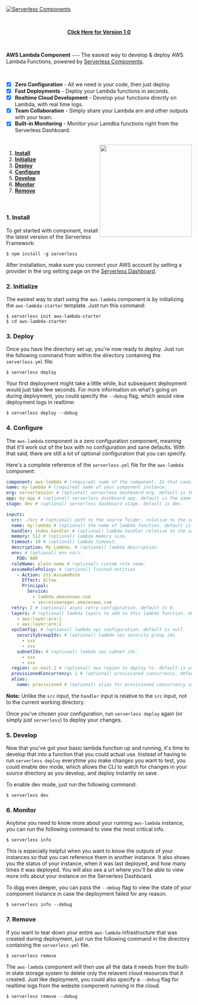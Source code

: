 [![Serverless Components](https://s3.amazonaws.com/public.assets.serverless.com/images/readme_serverless_components.gif)](http://serverless.com)

<br/>

<p align="center">
  <b><a href="https://github.com/serverless-components/aws-lambda/tree/v1">Click Here for Version 1.0</a></b>
</p>

<br/>

**AWS Lambda Component** ⎯⎯⎯ The easiest way to develop & deploy AWS Lambda Functions, powered by [Serverless Components](https://github.com/serverless/components/tree/cloud).

<br/>

- [x] **Zero Configuration** - All we need is your code, then just deploy.
- [x] **Fast Deployments** - Deploy your Lambda functions in seconds.
- [x] **Realtime Cloud Development** - Develop your functions directly on Lambda, with real time logs.
- [x] **Team Collaboration** - Simply share your Lambda arn and other outputs with your team.
- [x] **Built-in Monitoring** - Monitor your Lamdba functions right from the Serverless Dashboard.

<br/>

<img src="/assets/deploy-demo.gif" height="250" align="right">

1. [**Install**](#1-install)
2. [**Initialize**](#2-initialize)
3. [**Deploy**](#3-deploy)
4. [**Configure**](#4-configure)
5. [**Develop**](#5-develop)
6. [**Monitor**](#6-monitor)
7. [**Remove**](#7-remove)

&nbsp;

### 1. Install

To get started with component, install the latest version of the Serverless Framework:

```
$ npm install -g serverless
```

After installation, make sure you connect your AWS account by setting a provider in the org setting page on the [Serverless Dashboard](https://app.serverless.com).

### 2. Initialize

The easiest way to start using the `aws-lambda` component is by initializing the `aws-lambda-starter` template. Just run this command:

```
$ serverless init aws-lambda-starter
$ cd aws-lambda-starter
```

### 3. Deploy

Once you have the directory set up, you're now ready to deploy. Just run the following command from within the directory containing the `serverless.yml` file:

```
$ serverless deploy
```

Your first deployment might take a little while, but subsequent deployment would just take few seconds. For more information on what's going on during deployment, you could specify the `--debug` flag, which would view deployment logs in realtime:

```
$ serverless deploy --debug
```

### 4. Configure

The `aws-lambda` component is a zero configuration component, meaning that it'll work out of the box with no configuration and sane defaults. With that said, there are still a lot of optional configuration that you can specify.

Here's a complete reference of the `serverless.yml` file for the `aws-lambda` component:

```yml
component: aws-lambda # (required) name of the component. In that case, it's aws-lambda.
name: my-lambda # (required) name of your component instance.
org: serverlessinc # (optional) serverless dashboard org. default is the first org you created during signup.
app: my-app # (optional) serverless dashboard app. default is the same as the name property.
stage: dev # (optional) serverless dashboard stage. default is dev.

inputs:
  src: ./src # (optional) path to the source folder, relative to the cwd. default is a hello world function.
  name: my-lambda # (optional) the name of lambda function. default is an auto-generated name based on the instance name and stage above.
  handler: index.handler # (optional) lambda handler relative to the src input above. default is handler.handler.
  memory: 512 # (optional) lambda memory size.
  timeout: 10 # (optional) lambda timeout.
  description: My Lambda. # (optional) lambda description.
  env: # (optional) env vars.
    FOO: BAR
  roleName: plain-name # (optional) custom role name.
  assumeRolePolicy: # (optional) Trusted entities
    - Action: sts:AssumeRole
      Effect: Allow
      Principal:
        Service:
          - lambda.amazonaws.com
          - secretsmanager.amazonaws.com
  retry: 2 # (optional) async retry configuration. default is 0.
  layers: # (optional) lambda layers to add to this lambda function. default is an empty array.
    - aws:layer:arn:1
    - aws:layer:arn:2
  vpcConfig: # (optional) lambda vpc configuration. default is null.
    securityGroupIds: # (optional) lambda vpc security group ids.
      - xxx
      - xxx
    subnetIds: # (optional) lambda vpc subnet ids.
      - xxx
      - xxx
  region: us-east-2 # (optional) aws region to deploy to. default is us-east-1.
  provisionedConcurrency: 1 # (optional) provisioned concurrency, default is 0.
  alias:
    name: provisioned # (optional) alias for provisioned concurrency config, default is "provisioned".
```

**Note:** Unlike the `src` input, the `handler` input is relative to the `src` input, not to the current working directory.

Once you've chosen your configuration, run `serverless deploy` again (or simply just `serverless`) to deploy your changes.

### 5. Develop

Now that you've got your basic lambda function up and running, it's time to develop that into a function that you could actual use. Instead of having to run `serverless deploy` everytime you make changes you want to test, you could enable dev mode, which allows the CLI to watch for changes in your source directory as you develop, and deploy instantly on save.

To enable dev mode, just run the following command:

```
$ serverless dev
```

### 6. Monitor

Anytime you need to know more about your running `aws-lambda` instance, you can run the following command to view the most critical info.

```
$ serverless info
```

This is especially helpful when you want to know the outputs of your instances so that you can reference them in another instance. It also shows you the status of your instance, when it was last deployed, and how many times it was deployed. You will also see a url where you'll be able to view more info about your instance on the Serverless Dashboard.

To digg even deeper, you can pass the `--debug` flag to view the state of your component instance in case the deployment failed for any reason.

```
$ serverless info --debug
```

### 7. Remove

If you want to tear down your entire `aws-lambda` infrastructure that was created during deployment, just run the following command in the directory containing the `serverless.yml` file.

```
$ serverless remove
```

The `aws-lambda` component will then use all the data it needs from the built-in state storage system to delete only the relavent cloud resources that it created. Just like deployment, you could also specify a `--debug` flag for realtime logs from the website component running in the cloud.

```
$ serverless remove --debug
```
